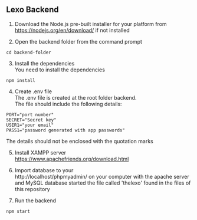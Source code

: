 ## Lexo Backend
1. Download the Node.js pre-built installer for your platform from <br />
https://nodejs.org/en/download/ if not installed <br />

2. Open the backend folder from the command prompt <br />
```
cd backend-folder
```
3. Install the dependencies <br />
You need to install the dependencies <br />
```
npm install
```

4. Create .env file <br />
The .env file is created at the root folder backend. <br/>
The file should include the following details: <br />
```
PORT="port number"
SECRET="Secret key"
USER1="your email"
PASS1="password generated with app passwords"
```
The details should not be enclosed with the quotation marks <br />

5. Install XAMPP server <br />
https://www.apachefriends.org/download.html <br />

6. Import database to your <br />
http://localhost/phpmyadmin/ on your computer with the apache server and MySQL database started the file called 'thelexo' found in the files of this repository<br />

7. Run the backend </br >
```
npm start
```
